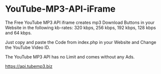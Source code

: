 # YouTube-MP3-API-iFrame
The Free YouTube MP3 API iframe creates mp3 Download Buttons in your Website in the following kb-rates: 320 kbps, 256 kbps, 192 kbps, 128 kbps and 64 kbps.

Just copy and paste the Code from index.php in your Website and Change the YouTube Video ID.

The YouTube MP3 API has no Limit and comes without any Ads.

https://api.tubemp3.biz
